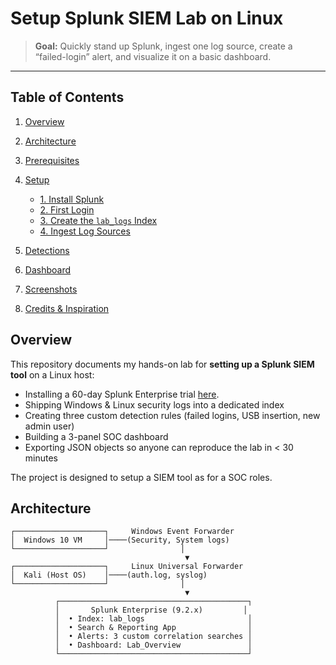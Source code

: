 # Setup Splunk SIEM Lab on Linux

> **Goal:** Quickly stand up Splunk, ingest one log source, create a “failed-login” alert, and visualize it on a basic dashboard.

---

##  Table of Contents

1. [Overview](#overview)
2. [Architecture](#architecture)
3. [Prerequisites](#prerequisites)
4. [Setup](#setup)

   * [1. Install Splunk](#1-install-splunk)
   * [2. First Login](#2-first-login)
   * [3. Create the `lab_logs` Index](#3-create-the-lab_logs-index)
   * [4. Ingest Log Sources](#4-ingest-log-sources)
5. [Detections](#detections)
6. [Dashboard](#dashboard)
7. [Screenshots](#screenshots)
8. [Credits & Inspiration](#credits--inspiration)


## Overview

This repository documents my hands-on lab for **setting up a Splunk SIEM tool** on a Linux host:

* Installing a 60-day Splunk Enterprise trial [here](https://www.splunk.com/en_us/download.html).
* Shipping Windows & Linux security logs into a dedicated index  
* Creating three custom detection rules (failed logins, USB insertion, new admin user)  
* Building a 3-panel SOC dashboard  
* Exporting JSON objects so anyone can reproduce the lab in < 30 minutes  

The project is designed to setup a SIEM tool as for a SOC roles.



## Architecture

```text
┌────────────────────┐     Windows Event Forwarder
│  Windows 10 VM     │────(Security, System logs)
└────────────────────┘                │
                                       ▼
┌────────────────────┐     Linux Universal Forwarder
│  Kali (Host OS)    │────(auth.log, syslog)
└────────────────────┘                │
                                       ▼
          ┌──────────────────────────────────────────┐
          │       Splunk Enterprise (9.2.x)         │
          │  • Index: lab_logs                       │
          │  • Search & Reporting App                │
          │  • Alerts: 3 custom correlation searches │
          │  • Dashboard: Lab_Overview               │
          └──────────────────────────────────────────┘